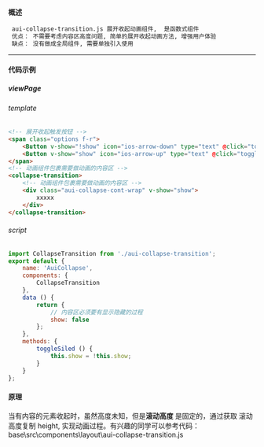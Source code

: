 #### 概述   

```markdown
 aui-collapse-transition.js 展开收起动画组件,  是函数式组件
 优点： 不需要考虑内容区高度问题, 简单的展开收起动画方法, 增强用户体验
 缺点： 没有做成全局组件, 需要单独引入使用
```

------

#### 代码示例

##### viewPage

###### template

```html
<!-- 展开收起触发按钮 -->
<span class="options f-r">
    <Button v-show="!show" icon="ios-arrow-down" type="text" @click="toggleSiled()">展开</Button>
    <Button v-show="show" icon="ios-arrow-up" type="text" @click="toggleSiled()">收起</Button>
</span>
<!-- 动画组件包裹需要做动画的内容区 -->
<collapse-transition>
	<!-- 动画组件包裹需要做动画的内容区 -->
    <div class="aui-collapse-cont-wrap" v-show="show">
        xxxxx
    </div>
</collapse-transition>
```

###### script

```javascript
import CollapseTransition from './aui-collapse-transition';
export default {
    name: 'AuiCollapse',
    components: {
        CollapseTransition
    },
    data () {
        return {
            // 内容区必须要有显示隐藏的过程
            show: false
        };
    },
    methods: {
        toggleSiled () {
            this.show = !this.show;
        }
    }
};
```

#### 原理

当有内容的元素收起时，虽然高度未知，但是**滚动高度** 是固定的，通过获取 滚动高度复制 height, 实现动画过程。有兴趣的同学可以参考代码：base\src\components\layout\aui-collapse-transition.js